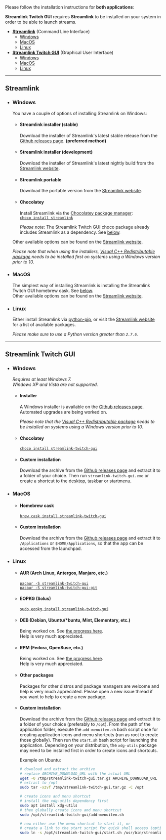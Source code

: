 Please follow the installation instructions for **both applications**:

**Streamlink Twitch GUI** requires **Streamlink** to be installed on your system in order to be able to launch streams.

- [**Streamlink**](#streamlink) (Command Line Interface)  
  - [Windows](#windows)
  - [MacOS](#macos)
  - [Linux](#linux)
- [**Streamlink Twitch GUI**](#streamlink-twitch-gui) (Graphical User Interface)  
  - [Windows](#windows-1)
  - [MacOS](#macos-1)
  - [Linux](#linux-1)

---

## Streamlink

- ### Windows

  You have a couple of options of installing Streamlink on Windows:

  - #### Streamlink installer (stable)

    Download the installer of Streamlink's latest stable release from the [Github releases page][streamlink-releases]. **(preferred method)**

  - #### Streamlink installer (development)

    Download the installer of Streamlink's latest nightly build from the [Streamlink website][streamlink-windows].

  - #### Streamlink portable

    Download the portable version from the [Streamlink website][streamlink-portable].

  - #### Chocolatey

    Install Streamlink via the [Chocolatey package manager][chocolatey]:  
    [`choco install streamlink`][chocolatey-streamlink]  
    
    *Please note:* The Streamlink Twitch GUI choco package already includes Streamlink as a dependency. See [below](#chocolatey-1).

  Other available options can be found on the [Streamlink website][streamlink-install].

  *Please note that when using the installers, [Visual C++ Redistributable package][vc-redist] needs to be installed first on systems using a Windows version prior to 10.*

- ### MacOS

  The simplest way of installing Streamlink is installing the Streamlink Twitch GUI homebrew cask. See [below](#homebrew-cask).  
  Other available options can be found on the [Streamlink website][streamlink-install].

- ### Linux

  Either install Streamlink via [python-pip][python-pip], or visit the [Streamlink website][streamlink-install] for a list of available packages.

  *Please make sure to use a Python version greater than `2.7.6`.*

---

## Streamlink Twitch GUI

- ### Windows

  *Requires at least Windows 7.*  
  *Windows XP and Vista are not supported.*

  - #### Installer

    A Windows installer is available on the [Github releases page][streamlink-twitch-gui-releases].  
    Automated upgrades are being worked on.

    *Please note that the [Visual C++ Redistributable package][vc-redist] needs to be installed on systems using a Windows version prior to 10.*

  - #### Chocolatey

    [`choco install streamlink-twitch-gui`](https://chocolatey.org/packages/streamlink-twitch-gui)

  - #### Custom installation

    Download the archive from the [Github releases page][streamlink-twitch-gui-releases] and extract it to a folder of your choice. Then run `streamlink-twitch-gui.exe` or create a shortcut to the desktop, taskbar or startmenu.

- ### MacOS

  - #### Homebrew cask

    [`brew cask install streamlink-twitch-gui`](https://caskroom.github.io/)

  - #### Custom installation

    Download the archive from the [Github releases page][streamlink-twitch-gui-releases] and extract it to `/Applications` or `$HOME/Applications`, so that the app can be accessed from the launchpad.

- ### Linux

  - #### AUR (Arch Linux, Antergos, Manjaro, etc.)

    [`pacaur -S streamlink-twitch-gui`](https://aur.archlinux.org/packages/streamlink-twitch-gui/)  
    [`pacaur -S streamlink-twitch-gui-git`](https://aur.archlinux.org/packages/streamlink-twitch-gui-git/)

  - #### EOPKG (Solus)

    [`sudo eopkg install streamlink-twitch-gui`](https://dev.solus-project.com/source/streamlink-twitch-gui/)

  - #### DEB (Debian, Ubuntu/*buntu, Mint, Elementary, etc.)

    Being worked on. See [the progress here][deb-rpm-packages].  
    Help is very much appreciated.

  - #### RPM (Fedora, OpenSuse, etc.)

    Being worked on. See [the progress here][deb-rpm-packages].  
    Help is very much appreciated.

  - #### Other packages

    Packages for other distros and package managers are welcome and help is very much appreciated. Please open a new issue thread if you want to help to create a new package.

  - #### Custom installation

    Download the archive from the [Github releases page][streamlink-twitch-gui-releases] and extract it to a folder of your choice (preferably to `/opt`). From the path of the application folder, execute the `add-menuitem.sh` bash script once for creating application icons and menu shortcuts (run as root to create those globally). Then run the `start.sh` bash script for launching the application. Depending on your distribution, the `xdg-utils` package may need to be installed first in order to create icons and shortcuts.

    Example on Ubuntu:  
    ```bash
    # download and extract the archive
    # replace ARCHIVE_DOWNLOAD_URL with the actual URL
    wget -O /tmp/streamlink-twitch-gui.tar.gz ARCHIVE_DOWNLOAD_URL
    # extract to /opt
    sudo tar -xzvf /tmp/streamlink-twitch-gui.tar.gz -C /opt

    # create icons and menu shortcut
    # install the xdg-utils dependency first
    sudo apt install xdg-utils
    # then globally create icons and menu shortcut
    sudo /opt/streamlink-twitch-gui/add-menuitem.sh

    # now either use the menu shortcut to start it, or
    # create a link to the start script for quick shell access (optional)
    sudo ln -s /opt/streamlink-twitch-gui/start.sh /usr/bin/streamlink-twitch-gui
    ```


[streamlink-install]: https://streamlink.github.io/install.html "Streamlink installation"
[streamlink-windows]: https://streamlink.github.io/install.html#windows-binaries "Streamlink Windows binaries"
[streamlink-portable]: https://streamlink.github.io/install.html#windows-portable-version "Streamlink portable on Windows"
[streamlink-releases]: https://github.com/streamlink/streamlink/releases "Streamlink Windows installer"
[streamlink-twitch-gui-releases]: https://github.com/streamlink/streamlink-twitch-gui/releases "Streamlink Twitch GUI releases"
[chocolatey]: https://chocolatey.org/ "Chocolatey package manager"
[chocolatey-streamlink]: https://chocolatey.org/packages/streamlink "Streamlink chocolatey package"
[chocolatey-streamlink-twitch-gui]: https://chocolatey.org/packages/streamlink-twitch-gui "Streamlink Twitch GUI chocolatey package"
[python-pip]: https://pip.pypa.io/en/stable/ "Python pip"
[vc-redist]: https://www.microsoft.com/en-us/download/details.aspx?id=48145 "Visual C++ Redistributable"
[deb-rpm-packages]: https://github.com/streamlink/streamlink-twitch-gui/pull/319

